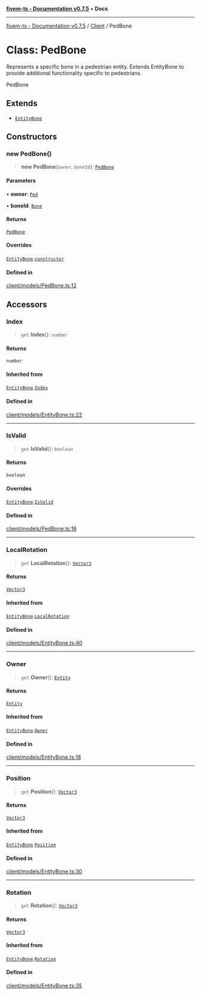 [**fivem-ts - Documentation v0.7.5**](../../../README.md) • **Docs**

***

[fivem-ts - Documentation v0.7.5](../../../README.md) / [Client](../README.md) / PedBone

# Class: PedBone

Represents a specific bone in a pedestrian entity.
Extends EntityBone to provide additional functionality specific to pedestrians.

 PedBone

## Extends

- [`EntityBone`](EntityBone.md)

## Constructors

### new PedBone()

> **new PedBone**(`owner`, `boneId`): [`PedBone`](PedBone.md)

#### Parameters

• **owner**: [`Ped`](Ped.md)

• **boneId**: [`Bone`](../enumerations/Bone.md)

#### Returns

[`PedBone`](PedBone.md)

#### Overrides

[`EntityBone`](EntityBone.md).[`constructor`](EntityBone.md#constructors)

#### Defined in

[client/models/PedBone.ts:12](https://github.com/Purpose-Dev/fivem-ts/blob/main/src/client/models/PedBone.ts#L12)

## Accessors

### Index

> `get` **Index**(): `number`

#### Returns

`number`

#### Inherited from

[`EntityBone`](EntityBone.md).[`Index`](EntityBone.md#index)

#### Defined in

[client/models/EntityBone.ts:22](https://github.com/Purpose-Dev/fivem-ts/blob/main/src/client/models/EntityBone.ts#L22)

***

### IsValid

> `get` **IsValid**(): `boolean`

#### Returns

`boolean`

#### Overrides

[`EntityBone`](EntityBone.md).[`IsValid`](EntityBone.md#isvalid)

#### Defined in

[client/models/PedBone.ts:16](https://github.com/Purpose-Dev/fivem-ts/blob/main/src/client/models/PedBone.ts#L16)

***

### LocalRotation

> `get` **LocalRotation**(): [`Vector3`](../../Shared/classes/Vector3.md)

#### Returns

[`Vector3`](../../Shared/classes/Vector3.md)

#### Inherited from

[`EntityBone`](EntityBone.md).[`LocalRotation`](EntityBone.md#localrotation)

#### Defined in

[client/models/EntityBone.ts:40](https://github.com/Purpose-Dev/fivem-ts/blob/main/src/client/models/EntityBone.ts#L40)

***

### Owner

> `get` **Owner**(): [`Entity`](Entity.md)

#### Returns

[`Entity`](Entity.md)

#### Inherited from

[`EntityBone`](EntityBone.md).[`Owner`](EntityBone.md#owner)

#### Defined in

[client/models/EntityBone.ts:18](https://github.com/Purpose-Dev/fivem-ts/blob/main/src/client/models/EntityBone.ts#L18)

***

### Position

> `get` **Position**(): [`Vector3`](../../Shared/classes/Vector3.md)

#### Returns

[`Vector3`](../../Shared/classes/Vector3.md)

#### Inherited from

[`EntityBone`](EntityBone.md).[`Position`](EntityBone.md#position)

#### Defined in

[client/models/EntityBone.ts:30](https://github.com/Purpose-Dev/fivem-ts/blob/main/src/client/models/EntityBone.ts#L30)

***

### Rotation

> `get` **Rotation**(): [`Vector3`](../../Shared/classes/Vector3.md)

#### Returns

[`Vector3`](../../Shared/classes/Vector3.md)

#### Inherited from

[`EntityBone`](EntityBone.md).[`Rotation`](EntityBone.md#rotation)

#### Defined in

[client/models/EntityBone.ts:35](https://github.com/Purpose-Dev/fivem-ts/blob/main/src/client/models/EntityBone.ts#L35)
